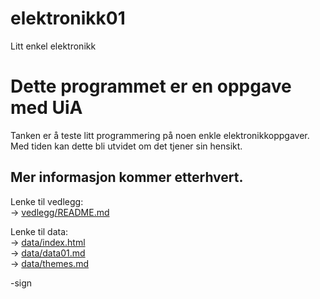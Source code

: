 # elektronikk01
Litt enkel elektronikk

# Dette programmet er en oppgave med UiA
Tanken er å teste litt programmering på noen enkle elektronikkoppgaver.  
Med tiden kan dette bli utvidet om det tjener sin hensikt.

## Mer informasjon kommer etterhvert.

Lenke til vedlegg:  
  -> [vedlegg/README.md](vedlegg/README.md)  

Lenke til data:  
  -> [data/index.html](data/index.html)   
  -> [data/data01.md](data/data01.md)  
  -> [data/themes.md](data/themes.md)  

-sign

